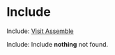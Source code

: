 

# Include

Include: <a class="btn btn-primary btn-large" href="https://github.com/assemble/assemble/"> Visit Assemble </a>

Include: Include **nothing** not found.

